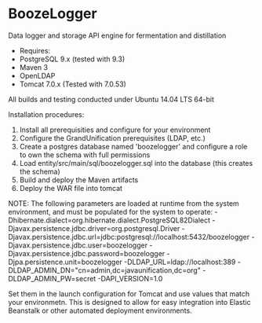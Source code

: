 BoozeLogger
===========

Data logger and storage API engine for fermentation and distillation

- Requires:
-   PostgreSQL 9.x (tested with 9.3)
-   Maven 3
-   OpenLDAP
-   Tomcat 7.0.x (Tested with 7.0.53)

All builds and testing conducted under Ubuntu 14.04 LTS 64-bit

Installation procedures:

1) Install all prerequisities and configure for your environment
2) Configure the GrandUnification prerequisites (LDAP, etc.)
3) Create a postgres database named 'boozelogger' and configure a role to own the schema
with full permissions
4) Load entity/src/main/sql/boozelogger.sql into the database (this creates the schema)
5) Build and deploy the Maven artifacts
6) Deploy the WAR file into tomcat

NOTE: The following parameters are loaded at runtime from the system environment, and must be
populated for the system to operate:
-Dhibernate.dialect=org.hibernate.dialect.PostgreSQL82Dialect
-Djavax.persistence.jdbc.driver=org.postgresql.Driver
-Djavax.persistence.jdbc.url=jdbc:postgresql://localhost:5432/boozelogger
-Djavax.persistence.jdbc.user=boozelogger
-Djavax.persistence.jdbc.password=boozelogger
-Djpa.persistence.unit=boozelogger
-DLDAP_URL=ldap://localhost:389
-DLDAP_ADMIN_DN="cn=admin,dc=javaunification,dc=org"
-DLDAP_ADMIN_PW=secret
-DAPI_VERSION=1.0

Set them in the launch configuration for Tomcat and use values that match your environmetn.
This is designed to allow for easy integration into Elastic Beanstalk or other
automated deployment environments.

